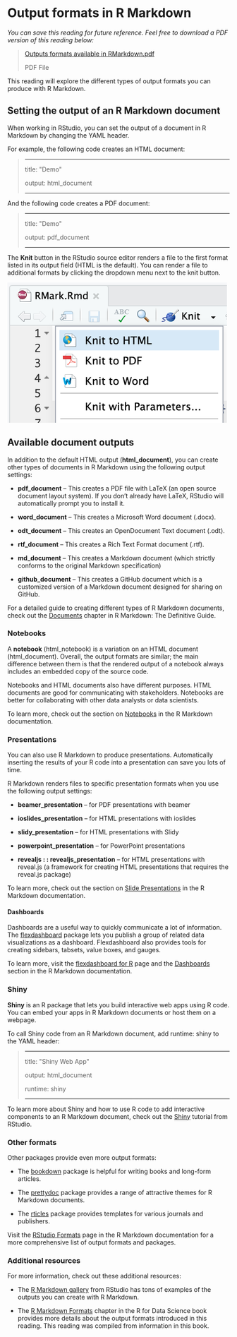 # Output formats in R Markdown    


*You can save this reading for future reference. Feel free to download a PDF version of this reading below:*    

> [Outputs formats available in RMarkdown.pdf](https://d3c33hcgiwev3.cloudfront.net/HMmvfrAKSl6Jr36wCjpejg_f7ff98b532974cfca3bdea0be6731e4f_Output-formats-available-in-RMarkdown.pdf?Expires=1687392000&Signature=PLj6UigjQjN0r19CZVDalMJYXeH8Tf2nH8VanuR~Aj2RP0bMFgBPB8TIb7jz0w5eu5ad0vXCR5k4DoVc~JNN5Sp1WwPsBM-6V9vmJmS2V2~PCXg1RfJ61CHih0Ktj8z4~Di46VE4iCDyjmfjNLU5pFY5IAI07~iaWGXq0rDZ~MM_&Key-Pair-Id=APKAJLTNE6QMUY6HBC5A)
>
> PDF File


This reading will explore the different types of output formats you can produce with R Markdown. 

## Setting the output of an R Markdown document    


When working in RStudio, you can set the output of a document in R Markdown by changing the YAML header. 

For example, the following code creates an HTML document:

> ---
>
> title: "Demo"
> 
> output: html_document
> 
> ---

And the following code creates a PDF document:

> ---
>
> title: "Demo"
>
> output: pdf_document
>
> ---

The **Knit** button in the RStudio source editor renders a file to the first format listed in its output field (HTML is the default). You can render a file to additional formats 
by clicking the dropdown menu next to the knit button.

![alt text](https://github.com/paulohl/Data_Analysis_R_Programming/blob/main/img/Screenshot-43.png)

## Available document outputs    


In addition to the default HTML output (**html_document**), you can create other types of documents in R Markdown using the following output settings: 

* **pdf_document** – This creates a PDF file with LaTeX (an open source document layout system). If you don’t already have LaTeX, RStudio will automatically prompt you to install it.

* **word_document** – This creates a Microsoft Word document (.docx).

* **odt_document** – This creates an OpenDocument Text document (.odt).

* **rtf_document** – This creates a Rich Text Format document (.rtf).  

* **md_document** – This creates a Markdown document (which strictly conforms to the original Markdown specification)

* **github_document** – This creates a GitHub document which is a customized version of a Markdown document designed for sharing on GitHub.

For a detailed guide to creating different types of R Markdown documents, check out the 
[Documents](https://bookdown.org/yihui/rmarkdown/documents.html) 
chapter in R Markdown: The Definitive Guide. 

### Notebooks   

A **notebook** (html_notebook) is a variation on an HTML document (html_document). Overall, the output formats are similar; the main difference between them is that the rendered 
output of a notebook always includes an embedded copy of the source code.

Notebooks and HTML documents also have different purposes. HTML documents are good for communicating with stakeholders. Notebooks are better for collaborating with other data 
analysts or data scientists. 

To learn more, check out the section on 
[Notebooks](https://rmarkdown.rstudio.com/lesson-10.html)
 in the R Markdown documentation. 

### Presentations    

You can also use R Markdown to produce presentations. Automatically inserting the results of your R code into a presentation can save you lots of time. 

R Markdown renders files to specific presentation formats when you use the following output settings:

* **beamer_presentation** – for PDF presentations with beamer

* **ioslides_presentation** – for HTML presentations with ioslides

* **slidy_presentation** – for HTML presentations with Slidy

* **powerpoint_presentation** – for PowerPoint presentations

* **revealjs : : revealjs_presentation** – for HTML presentations with reveal.js (a framework for creating HTML presentations that requires the reveal.js package)

 To learn more, check out the section on 
[Slide Presentations](https://rmarkdown.rstudio.com/lesson-11.html)
 in the R Markdown documentation. 

#### Dashboards    

Dashboards are a useful way to quickly communicate a lot of information. The 
[flexdashboard](https://github.com/rstudio/flexdashboard)
 package lets you publish a group of related data visualizations as a dashboard. Flexdashboard also provides tools for creating sidebars, tabsets, value boxes, and gauges. 

To learn more, visit the 
[flexdashboard for R](https://rmarkdown.rstudio.com/flexdashboard/)
 page and the 
[Dashboards](https://rmarkdown.rstudio.com/lesson-12.html)
 section in the R Markdown documentation. 

### Shiny    

**Shiny** is an R package that lets you build interactive web apps using R code. You can embed your apps in R Markdown documents or host them on a webpage. 

To call Shiny code from an R Markdown document, add  runtime: shiny to the YAML header:

> ---
> 
> title: "Shiny Web App"
> 
> output: html_document
> 
> runtime: shiny
>
> ---

To learn more about Shiny and how to use R code to add interactive components to an R Markdown document, check out the 
[Shiny](https://shiny.rstudio.com/tutorial/)
 tutorial from RStudio.  

### Other formats    

Other packages provide even more output formats:

* The 
[bookdown](https://github.com/rstudio/bookdown)
 package is helpful for writing books and long-form articles.

* The 
[prettydoc](https://github.com/yixuan/prettydoc/)
 package provides a range of attractive themes for R Markdown documents.

* The 
[rticles](https://github.com/rstudio/rticles)
 package provides templates for various journals and publishers.

 Visit the 
[RStudio Formats](https://rmarkdown.rstudio.com/formats.html)
 page in the R Markdown documentation for a more comprehensive list of output formats and packages. 

### Additional resources    

For more information, check out these additional resources:

* The 
[R Markdown gallery](https://rmarkdown.rstudio.com/gallery.html)
 from RStudio has tons of examples of the outputs you can create with R Markdown. 

* The 
[R Markdown Formats](https://r4ds.had.co.nz/r-markdown-formats.html)
 chapter in the R for Data Science book provides more details about the output formats introduced in this reading. This reading was compiled from information in this book.





